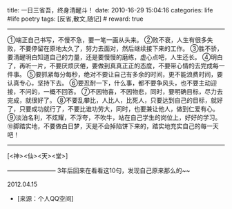 title: 一日三省吾，终身清醒斗！
date: 2010-16-29 15:04:16
categories: life #life poetry
tags: [反省,散文,随记]  # <!--more-->
reward: true

---

①端正自己书写，不慢不急，要一笔一画从头来。
②败不衰，人生有很多失败，不要停留在原地太久了，努力去面对，然后继续接下来的工作。
③胜不骄，要清醒明白知道自己的力量，还是要慢慢的磨练，虚心点吧，人生还长。
④明白了，再听一片，不要厌烦厌倦，要做到真真正正的态度，不要带心情的去完成每一件事。
⑤要抓紧每分每秒，绝对不要让自己有多余的时间，更不能浪费时间，要认真专心，坚持下去。
⑥要忍耐一下，什么事，都不要争风头，也不要主动迎接，不问的，一概不回答。
⑦不因物喜，不因物悲，同时，要明确目标，尽力去完成，就很好了。
⑧不要乱攀比，人比人，比死人，只要达到自己的目标，就好了，只要成功就行了，不要比谁功劳大，同时，也要兼让他人，做到仁爱有心。
⑨淡泊名利，不炫耀，不浮夸，不吹牛，站在自己学生的岗位上，好好的学习。
⑩脚踏实地，不要做白日梦，天是不会掉陷饼下来的，踏实地充实自己的每一天吧！

<!--more-->

------

[<神><仙><天><堂>]

————————
3年后回来在看看这10句，发现自己原来那么的~~

2012.04.15


- [来源：个人QQ空间]
